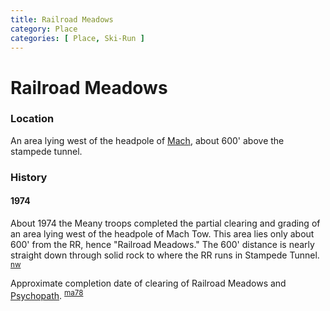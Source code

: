 ```yaml
---
title: Railroad Meadows
category: Place
categories: [ Place, Ski-Run ]
---
```

# Railroad Meadows
### Location

An area lying west of the headpole of [Mach](/Mach), about 600' above the stampede tunnel.

### History

#### 1974

About 1974 the Meany troops completed the partial clearing and grading of an area lying west of the headpole of Mach Tow. This area lies only about 600' from the RR, hence "Railroad Meadows." The 600' distance is nearly straight down through solid rock to where the RR runs in Stampede Tunnel. <sup>[nw][]</sup>

Approximate completion date of clearing of Railroad Meadows and [Psychopath](/Run/Psychopath). <sup>[ma78][]</sup>


[ma78]: /Mountaineer-Annual#1978
[nw]: /Names-Walt "Meany Names by Walter Little, 1984"
